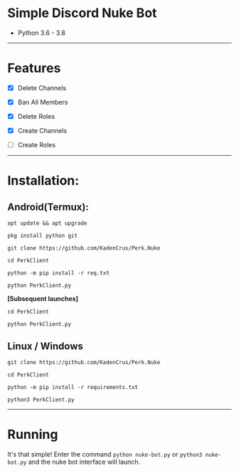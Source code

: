# Simple Discord Nuke Bot
* Python 3.6 - 3.8
***
# Features
 - [x] Delete Channels
 - [x] Ban All Members
 - [x] Delete Roles
 - [x] Create Channels
 - [ ] Create Roles


***
# Installation:
## Android(Termux):
```console
apt update && apt upgrade

pkg install python git

git clone https://github.com/KadenCrus/Perk.Nuke

cd PerkClient

python -m pip install -r req.txt

python PerkClient.py
```
**[Subsequent launches]**
```console
cd PerkClient

python PerkClient.py
```
## Linux / Windows
```console
git clone https://github.com/KadenCrus/Perk.Nuke

cd PerkClient

python -m pip install -r requirements.txt

python3 PerkClient.py
```

***
# Running
It's that simple! Enter the command `python nuke-bot.py` or `python3 nuke-bot.py` and the nuke bot interface will launch.
